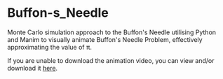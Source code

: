 # Buffon-s_Needle
Monte Carlo simulation approach to the Buffon's Needle utilising Python and Manim to visually animate Buffon's Needle Problem, effectively approximating the value of π. 

If you are unable to download the animation video, you can view and/or download it [here](https://drive.google.com/file/d/1Pbcljk4RwI2CYPGn_N_IZvK-l0HrB9fk/view?usp=drive_link).

